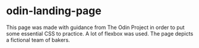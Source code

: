 # odin-landing-page
This page was made with guidance from The Odin Project in order to put some essential CSS to practice.
A lot of flexbox was used.
The page depicts a fictional team of bakers.

